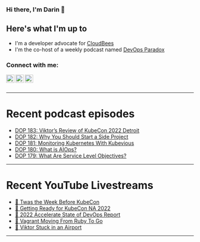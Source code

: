 ### Hi there, I'm Darin 👋

## Here's what I'm up to
- I'm a developer advocate for [CloudBees][cloudbees-website]
- I'm the co-host of a weekly podcast named [DevOps Paradox][dop-website]

### Connect with me:

[<img align="left" alt="darinpope | Twitter" width="22px" src="https://cdn.jsdelivr.net/npm/simple-icons@v3/icons/twitter.svg" />][twitter]
[<img align="left" alt="darinpope | LinkedIn" width="22px" src="https://cdn.jsdelivr.net/npm/simple-icons@v3/icons/linkedin.svg" />][linkedin]
[<img align="left" alt="darinpope | Instagram" width="22px" src="https://cdn.jsdelivr.net/npm/simple-icons@v3/icons/instagram.svg" />][instagram]

<br />
<br />

---

# Recent podcast episodes
<!-- BLOG-POST-LIST:START -->
- [DOP 183: Viktor’s Review of KubeCon 2022 Detroit](https://www.devopsparadox.com/episodes/viktors-review-of-kubecon-2022-detroit-183/)
- [DOP 182: Why You Should Start a Side Project](https://www.devopsparadox.com/episodes/why-you-should-start-a-side-project-182/)
- [DOP 181: Monitoring Kubernetes With Kubevious](https://www.devopsparadox.com/episodes/monitoring-kubernetes-with-kubevious-181/)
- [DOP 180: What is AIOps?](https://www.devopsparadox.com/episodes/what-is-aiops-180/)
- [DOP 179: What Are Service Level Objectives?](https://www.devopsparadox.com/episodes/what-are-service-level-objectives-179/)
<!-- BLOG-POST-LIST:END -->

---

# Recent YouTube Livestreams
<!-- YOUTUBE:START -->
- [🔴 Twas the Week Before KubeCon](https://www.youtube.com/watch?v=hNTIlMSV7mI)
- [🔴 Getting Ready for KubeCon NA 2022](https://www.youtube.com/watch?v=IeYH7dUqV-Y)
- [🔴 2022 Accelerate State of DevOps Report](https://www.youtube.com/watch?v=RJV4Of6oOSE)
- [🔴 Vagrant Moving From Ruby To Go](https://www.youtube.com/watch?v=fYrPeeG-Qgo)
- [🔴 Viktor Stuck in an Airport](https://www.youtube.com/watch?v=k0GjZSpoJGo)
<!-- YOUTUBE:END -->

---


[website]: https://www.darinpope.com/
[twitter]: https://twitter.com/darinpope
[youtube]: https://youtube.com/darinpope
[instagram]: https://instagram.com/darinpope
[linkedin]: https://linkedin.com/in/darinpope
[cloudbees-website]: https://www.cloudbees.com/
[dop-website]: https://www.devopsparadox.com/

<!--
**darinpope/darinpope** is a ✨ _special_ ✨ repository because its `README.md` (this file) appears on your GitHub profile.

Here are some ideas to get you started:

- 🔭 I’m currently working on ...
- 🌱 I’m currently learning ...
- 👯 I’m looking to collaborate on ...
- 🤔 I’m looking for help with ...
- 💬 Ask me about ...
- 📫 How to reach me: ...
- 😄 Pronouns: ...
- ⚡ Fun fact: ...
-->

